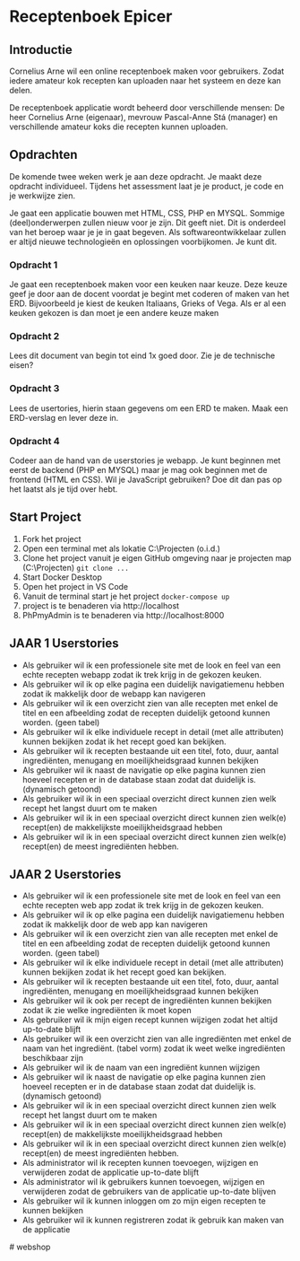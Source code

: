 # Receptenboek Epicer

## Introductie

Cornelius Arne wil een online receptenboek maken voor gebruikers. Zodat iedere amateur kok recepten kan uploaden naar het systeem en deze kan delen.

De receptenboek applicatie wordt beheerd door verschillende mensen: 
De heer Cornelius Arne (eigenaar), mevrouw Pascal-Anne Stá (manager) en verschillende amateur koks die recepten kunnen uploaden.

## Opdrachten
De komende twee weken werk je aan deze opdracht. Je maakt deze opdracht individueel. Tijdens het assessment laat je je product, je code en je werkwijze zien.

Je gaat een applicatie bouwen met HTML, CSS, PHP en MYSQL. Sommige (deel)onderwerpen zullen nieuw voor je zijn. Dit geeft niet. Dit is onderdeel van het beroep waar je je in gaat begeven. Als softwareontwikkelaar zullen er altijd nieuwe technologieën en oplossingen voorbijkomen.
Je kunt dit. 

### Opdracht 1
Je gaat een receptenboek maken voor een keuken naar keuze. Deze keuze geef je door aan de docent voordat je begint met coderen of maken van het ERD. Bijvoorbeeld je kiest de keuken Italiaans, Grieks of Vega. Als er al een keuken gekozen is dan moet je een andere keuze maken

### Opdracht 2
Lees dit document van begin tot eind 1x goed door. Zie je de technische eisen?

### Opdracht 3
Lees de usertories, hierin staan gegevens om een ERD te maken. Maak een ERD-verslag en lever deze in.

### Opdracht 4
Codeer aan de hand van de userstories je webapp. Je kunt beginnen met eerst de backend (PHP en MYSQL) maar je mag ook beginnen met de frontend (HTML en CSS). Wil je JavaScript gebruiken? Doe dit dan pas op het laatst als je tijd over hebt.


## Start Project

1. Fork het project
2. Open een terminal met als lokatie C:\Projecten (o.i.d.)
3. Clone het project vanuit je eigen GitHub omgeving naar je projecten map (C:\Projecten) `git clone ...`
4. Start Docker Desktop
5. Open het project in VS Code
6. Vanuit de terminal start je het project `docker-compose up
`
7. project is te benaderen via http://localhost
8. PhPmyAdmin is te benaderen via http://localhost:8000


## JAAR 1 Userstories

- Als gebruiker wil ik een professionele site met de look en feel van een echte recepten webapp zodat ik trek krijg in de gekozen keuken.
- Als gebruiker wil ik op elke pagina een duidelijk navigatiemenu hebben zodat ik makkelijk door de webapp kan navigeren
- Als gebruiker wil ik een overzicht zien van alle recepten met enkel de titel en een afbeelding zodat de recepten duidelijk getoond kunnen worden. (geen tabel)
- Als gebruiker wil ik elke individuele recept in detail (met alle attributen) kunnen bekijken zodat ik het recept goed kan bekijken.
- Als gebruiker wil ik recepten bestaande uit een titel, foto, duur, aantal ingrediënten, menugang en moeilijkheidsgraad kunnen bekijken
- Als gebruiker wil ik naast de navigatie op elke pagina kunnen zien hoeveel recepten er in de database staan zodat dat duidelijk is. (dynamisch getoond)
- Als gebruiker wil ik in een speciaal overzicht direct kunnen zien welk recept het langst duurt om te maken
- Als gebruiker wil ik in een speciaal overzicht direct kunnen zien welk(e) recept(en) de makkelijkste moeilijkheidsgraad hebben
- Als gebruiker wil ik in een speciaal overzicht direct kunnen zien welk(e) recept(en) de meest ingrediënten hebben.

## JAAR 2 Userstories

- Als gebruiker wil ik een professionele site met de look en feel van een echte recepten web app zodat ik trek krijg in de gekozen keuken.
- Als gebruiker wil ik op elke pagina een duidelijk navigatiemenu hebben zodat ik makkelijk door de web app kan navigeren
- Als gebruiker wil ik een overzicht zien van alle recepten met enkel de titel en een afbeelding zodat de recepten duidelijk getoond kunnen worden. (geen tabel)
- Als gebruiker wil ik elke individuele recept in detail (met alle attributen) kunnen bekijken zodat ik het recept goed kan bekijken.
- Als gebruiker wil ik recepten bestaande uit een titel, foto, duur, aantal ingrediënten, menugang en moeilijkheidsgraad kunnen bekijken
- Als gebruiker wil ik ook per recept de ingrediënten kunnen bekijken zodat ik zie welke ingrediënten ik moet kopen
- Als gebruiker wil ik mijn eigen recept kunnen wijzigen zodat het altijd up-to-date blijft
- Als gebruiker wil ik een overzicht zien van alle ingrediënten met enkel de naam van het ingrediënt. (tabel vorm) zodat ik weet welke ingrediënten beschikbaar zijn
- Als gebruiker wil ik de naam van een ingrediënt kunnen wijzigen
- Als gebruiker wil ik naast de navigatie op elke pagina kunnen zien hoeveel recepten er in de database staan zodat dat duidelijk is. (dynamisch getoond)
- Als gebruiker wil ik in een speciaal overzicht direct kunnen zien welk recept het langst duurt om te maken
- Als gebruiker wil ik in een speciaal overzicht direct kunnen zien welk(e) recept(en) de makkelijkste moeilijkheidsgraad hebben
- Als gebruiker wil ik in een speciaal overzicht direct kunnen zien welk(e) recept(en) de meest ingrediënten hebben.
- Als administrator wil ik recepten kunnen toevoegen, wijzigen en verwijderen zodat de applicatie up-to-date blijft
- Als administrator wil ik gebruikers kunnen toevoegen, wijzigen en verwijderen zodat de gebruikers van de applicatie up-to-date blijven
- Als gebruiker wil ik kunnen inloggen om zo mijn eigen recepten te kunnen bekijken
- Als gebruiker wil ik kunnen registreren zodat ik gebruik kan maken van de applicatie

#   w e b s h o p  
 